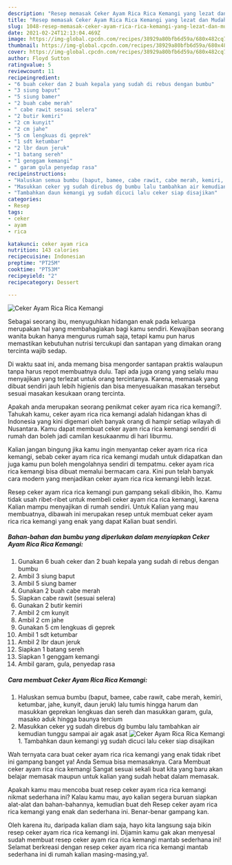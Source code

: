 ```yaml
---
description: "Resep memasak Ceker Ayam Rica Rica Kemangi yang lezat dan Mudah Dibuat"
title: "Resep memasak Ceker Ayam Rica Rica Kemangi yang lezat dan Mudah Dibuat"
slug: 1048-resep-memasak-ceker-ayam-rica-rica-kemangi-yang-lezat-dan-mudah-dibuat
date: 2021-02-24T12:13:04.469Z
image: https://img-global.cpcdn.com/recipes/38929a80bfb6d59a/680x482cq70/ceker-ayam-rica-rica-kemangi-foto-resep-utama.jpg
thumbnail: https://img-global.cpcdn.com/recipes/38929a80bfb6d59a/680x482cq70/ceker-ayam-rica-rica-kemangi-foto-resep-utama.jpg
cover: https://img-global.cpcdn.com/recipes/38929a80bfb6d59a/680x482cq70/ceker-ayam-rica-rica-kemangi-foto-resep-utama.jpg
author: Floyd Sutton
ratingvalue: 5
reviewcount: 11
recipeingredient:
- "6 buah ceker dan 2 buah kepala yang sudah di rebus dengan bumbu"
- "3 siung baput"
- "5 siung bamer"
- "2 buah cabe merah"
- " cabe rawit sesuai selera"
- "2 butir kemiri"
- "2 cm kunyit"
- "2 cm jahe"
- "5 cm lengkuas di geprek"
- "1 sdt ketumbar"
- "2 lbr daun jeruk"
- "1 batang sereh"
- "1 genggam kemangi"
- " garam gula penyedap rasa"
recipeinstructions:
- "Haluskan semua bumbu (baput, bamee, cabe rawit, cabe merah, kemiri, ketumbar, jahe, kunyit, daun jeruk) lalu tumis hingga harum dan masukkan geprekan lengkuas dan sereh dan masukkan garam, gula, masako aduk hingga baunya tercium"
- "Masukkan ceker yg sudah direbus dg bumbu lalu tambahkan air kemudian tunggu sampai air agak asat"
- "Tambahkan daun kemangi yg sudah dicuci lalu ceker siap disajikan"
categories:
- Resep
tags:
- ceker
- ayam
- rica

katakunci: ceker ayam rica 
nutrition: 143 calories
recipecuisine: Indonesian
preptime: "PT25M"
cooktime: "PT53M"
recipeyield: "2"
recipecategory: Dessert

---
```



![Ceker Ayam Rica Rica Kemangi](https://img-global.cpcdn.com/recipes/38929a80bfb6d59a/680x482cq70/ceker-ayam-rica-rica-kemangi-foto-resep-utama.jpg)

Sebagai seorang ibu, menyuguhkan hidangan enak pada keluarga merupakan hal yang membahagiakan bagi kamu sendiri. Kewajiban seorang  wanita bukan hanya mengurus rumah saja, tetapi kamu pun harus memastikan kebutuhan nutrisi tercukupi dan santapan yang dimakan orang tercinta wajib sedap.

Di waktu  saat ini, anda memang bisa mengorder santapan praktis walaupun tanpa harus repot membuatnya dulu. Tapi ada juga orang yang selalu mau menyajikan yang terlezat untuk orang tercintanya. Karena, memasak yang dibuat sendiri jauh lebih higienis dan bisa menyesuaikan masakan tersebut sesuai masakan kesukaan orang tercinta. 



Apakah anda merupakan seorang penikmat ceker ayam rica rica kemangi?. Tahukah kamu, ceker ayam rica rica kemangi adalah hidangan khas di Indonesia yang kini digemari oleh banyak orang di hampir setiap wilayah di Nusantara. Kamu dapat membuat ceker ayam rica rica kemangi sendiri di rumah dan boleh jadi camilan kesukaanmu di hari liburmu.

Kalian jangan bingung jika kamu ingin menyantap ceker ayam rica rica kemangi, sebab ceker ayam rica rica kemangi mudah untuk didapatkan dan juga kamu pun boleh mengolahnya sendiri di tempatmu. ceker ayam rica rica kemangi bisa dibuat memalui bermacam cara. Kini pun telah banyak cara modern yang menjadikan ceker ayam rica rica kemangi lebih lezat.

Resep ceker ayam rica rica kemangi pun gampang sekali dibikin, lho. Kamu tidak usah ribet-ribet untuk membeli ceker ayam rica rica kemangi, karena Kalian mampu menyajikan di rumah sendiri. Untuk Kalian yang mau membuatnya, dibawah ini merupakan resep untuk membuat ceker ayam rica rica kemangi yang enak yang dapat Kalian buat sendiri.

<!--inarticleads1-->

##### Bahan-bahan dan bumbu yang diperlukan dalam menyiapkan Ceker Ayam Rica Rica Kemangi:

1. Gunakan 6 buah ceker dan 2 buah kepala yang sudah di rebus dengan bumbu
1. Ambil 3 siung baput
1. Ambil 5 siung bamer
1. Gunakan 2 buah cabe merah
1. Siapkan  cabe rawit (sesuai selera)
1. Gunakan 2 butir kemiri
1. Ambil 2 cm kunyit
1. Ambil 2 cm jahe
1. Gunakan 5 cm lengkuas di geprek
1. Ambil 1 sdt ketumbar
1. Ambil 2 lbr daun jeruk
1. Siapkan 1 batang sereh
1. Siapkan 1 genggam kemangi
1. Ambil  garam, gula, penyedap rasa




<!--inarticleads2-->

##### Cara membuat Ceker Ayam Rica Rica Kemangi:

1. Haluskan semua bumbu (baput, bamee, cabe rawit, cabe merah, kemiri, ketumbar, jahe, kunyit, daun jeruk) lalu tumis hingga harum dan masukkan geprekan lengkuas dan sereh dan masukkan garam, gula, masako aduk hingga baunya tercium
1. Masukkan ceker yg sudah direbus dg bumbu lalu tambahkan air kemudian tunggu sampai air agak asat
<img src="//assets-global.cpcdn.com/assets/icons/button_play-2c75c40dde080a61004c1f40b05d8f140eaff45d7e9e6481dc71c63d2e7c4909.png" alt="Ceker Ayam Rica Rica Kemangi">1. Tambahkan daun kemangi yg sudah dicuci lalu ceker siap disajikan




Wah ternyata cara buat ceker ayam rica rica kemangi yang enak tidak ribet ini gampang banget ya! Anda Semua bisa memasaknya. Cara Membuat ceker ayam rica rica kemangi Sangat sesuai sekali buat kita yang baru akan belajar memasak maupun untuk kalian yang sudah hebat dalam memasak.

Apakah kamu mau mencoba buat resep ceker ayam rica rica kemangi nikmat sederhana ini? Kalau kamu mau, ayo kalian segera buruan siapkan alat-alat dan bahan-bahannya, kemudian buat deh Resep ceker ayam rica rica kemangi yang enak dan sederhana ini. Benar-benar gampang kan. 

Oleh karena itu, daripada kalian diam saja, hayo kita langsung saja bikin resep ceker ayam rica rica kemangi ini. Dijamin kamu gak akan menyesal sudah membuat resep ceker ayam rica rica kemangi mantab sederhana ini! Selamat berkreasi dengan resep ceker ayam rica rica kemangi mantab sederhana ini di rumah kalian masing-masing,ya!.

